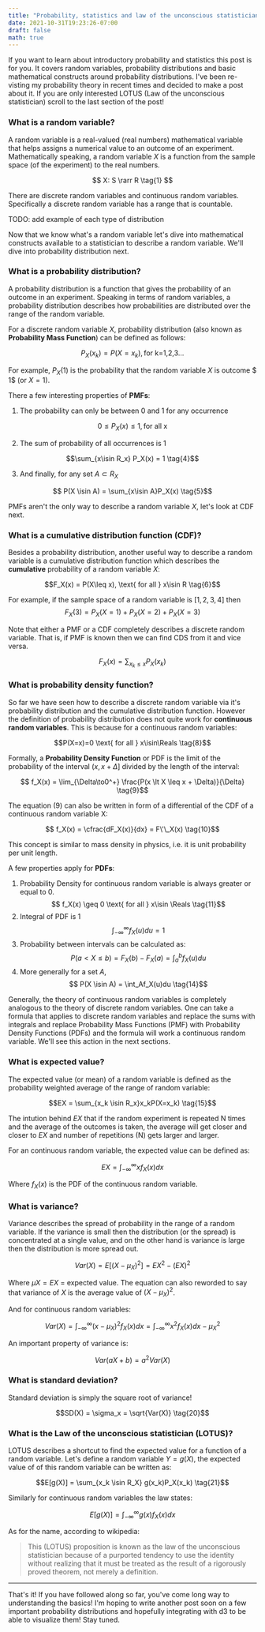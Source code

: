 ```yaml
---
title: "Probability, statistics and law of the unconscious statistician"
date: 2021-10-31T19:23:26-07:00
draft: false
math: true
---
```

If you want to learn about introductory probability and statistics this post is for you. It covers
random variables, probability distributions and basic mathematical constructs around
probability distributions. I've been re-visting my probability theory in recent times and
decided to make a post about it. If you are only interested LOTUS (Law of the
unconscious statistician) scroll to the last section of the post!

### What is a random variable?
A random variable is a real-valued (real numbers) mathematical variable that helps
assigns a numerical value to an outcome of an experiment. Mathematically
speaking, a random variable $X$ is a function from the sample space (of the experiment)
to the real numbers.

$$ X: S \rarr R \tag{1} $$

There are discrete random variables and continuous random variables. Specifically a
discrete random variable has a range that is countable.

TODO: add example of each type of distribution

Now that we know what's a random variable let's dive into mathematical constructs available
to a statistician to describe a random variable. We'll dive into probability distribution next.

### What is a probability distribution?
A probability distribution is a function that gives the probability of an outcome
in an experiment. Speaking in terms of random variables, a probability distribution describes how
probabilities are distributed over the range of the random variable.

For a discrete random variable $X$, probability distribution (also known as **Probability
  Mass Function**) can be defined as follows:

$$P_X(x_k) = P(X = x_k), \text{for k=1,2,3...} \tag{2}$$

For example, $P_X(1)$ is the probability that the random variable $X$ is outcome $ 1$ (or $X = 1$).

There a few interesting properties of **PMFs**:

1. The probability can only be between 0 and 1 for any occurrence

$$ 0\leq P_X(x) \leq 1, \text{for all x} \tag{3}$$

2. The sum of probability of all occurrences is 1

$$\sum_{x\isin R_x} P_X(x) = 1 \tag{4}$$

3. And finally, for any set $A\subset R_X$

$$ P(X \isin A) = \sum_{x\isin A}P_X(x) \tag{5}$$

PMFs aren't the only way to describe a random variable $X$, let's look at CDF next.

### What is a cumulative distribution function (CDF)?
Besides a probability distribution, another useful way to describe a random
variable is a cumulative distribution function which describes the
**cumulative** probability of a random variable $X$:

$$F_X(x) = P(X\leq x), \text{ for all } x\isin R \tag{6}$$

For example, if the sample space of a random variable is $[1, 2, 3, 4]$ then
$$F_X(3) = P_X(X=1) + P_X(X=2) + P_X(X=3)$$

Note that either a PMF or a CDF completely describes a discrete random variable.
That is, if PMF is known then we can find CDS from it and vice versa.

$$ F_X(x) = \sum_{x_k \leq x } P_X(x_k) \tag{7}$$

### What is probability density function?
So far we have seen how to describe a discrete random variable via it's probability
distribution and the cumulative distribution function. However the definition of
probability distribution does not quite work for **continuous random variables**.
This is because for a continuous random variables:

$$P(X=x)=0 \text{ for all } x\isin\Reals \tag{8}$$

Formally, a **Probability Density Function** or PDF is the limit of the probability
of the interval $(x, x + \Delta]$ divided by the length of the interval:

$$ f_X(x) = \lim_{\Delta\to0^+} \frac{P(x \lt X \leq x + \Delta)}{\Delta} \tag{9}$$

The equation $(9)$ can also be written in form of a differential of the CDF of a
continuous random variable X:

$$ f_X(x) = \cfrac{dF_X(x)}{dx} = F\'\_X(x) \tag{10}$$

This concept is similar to mass density in physics, i.e. it is unit
probability per unit length.

A few properties apply for **PDFs**:

1. Probability Density for continuous random variable is always greater or equal to 0.
$$ f_X(x) \geq 0 \text{ for all } x\isin \Reals \tag{11}$$
2. Integral of PDF is 1
$$ \int_{-\infty}^\infty f_X(u)du = 1 \tag{12}$$
3. Probability between intervals can be calculated as:
$$ P(a \lt X \leq b)  = F_X(b) - F_X(a) = \int_{a}^bf_X(u)du \tag{13}$$
4. More generally for a set $A$,
$$ P(X \isin A) = \int_Af_X(u)du \tag{14}$$

Generally, the theory of continuous random variables is completely analogous to
the theory of discrete random variables. One can take a formula that applies to
discrete random variables and replace the sums with integrals and replace
Probability Mass Functions (PMF) with Probability Density Functions (PDFs) and
the formula will work a continuous random variable. We'll see this action in the
next sections.

### What is expected value?
The expected value (or mean) of a random variable is defined as the probability weighted
average of the range of random variable:

$$EX = \sum_{x_k \isin R_x}x_kP(X=x_k) \tag{15}$$

The intution behind $EX$ that if the random experiment is repeated N times and
the average of the outcomes is taken, the average will get closer and closer to
$EX$ and number of repetitions (N) gets larger and larger.

For an continuous random variable, the expected value can be defined as:

$$EX = \int_{-\infty}^\infty xf_X(x)dx \tag{16}$$

Where $f_X(x)$ is the PDF of the continuous random variable.

### What is variance?
Variance describes the spread of probability in the range of a random variable. If
the variance is small then the distribution (or the spread) is concentrated at a single
value, and on the other hand is variance is large then the distribution is more spread
out.

$$Var(X) = E[(X - \mu_X)^2] = EX^2 - (EX)^2\tag{17} $$

Where $\mu X = EX$ = expected value. The equation can also reworded to say that variance
of $X$ is the average value of $(X-\mu_X)^2$.

And for continuous random variables:

$$Var(X) = \int_{-\infty}^\infty (x - \mu_X)^2 f_X(x) dx =
\int_{-\infty}^\infty x^2f_X(x)dx - \mu_X^2 \tag{18}$$

An important property of variance is:

$$Var(aX + b) = a^2Var(X) \tag{19}$$

### What is standard deviation?
Standard deviation is simply the square root of variance!

$$SD(X) = \sigma_x = \sqrt{Var(X)} \tag{20}$$

### What is the Law of the unconscious statistician (LOTUS)?
LOTUS describes a shortcut to find the expected value for a function of a random variable.
Let's define a random variable $Y = g(X)$, the expected value of of this random variable
can be written as:

$$E[g(X)] = \sum_{x_k \isin R_X} g(x_k)P_X(x_k) \tag{21}$$

Similarly for continuous random variables the law states:

$$E[g(X)] = \int_{-\infty}^\infty g(x)f_X(x)dx \tag{22}$$

As for the name, according to wikipedia:

> This (LOTUS) proposition is known as the law of the unconscious statistician because of a purported tendency to use the identity without realizing that it must be treated as the result of a rigorously proved theorem, not merely a definition.

-------
That's it! If you have followed along so far, you've come long way to understanding
the basics! I'm hoping to write another post soon on a few important probability
distributions and hopefully integrating with d3 to be able to visualize them! Stay tuned.
